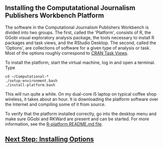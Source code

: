 ## Installing the Computatational Journalism Publishers Workbench Platform
The software in the Computational Journalism Publishers Workbench is divided into two groups. The first, called the 'Platform', consists of R, the GGobi visual exploratory analysis package, the tools necessary to install R packages and task views, and the RStudio Desktop. The second, called the 'Options', are collections of software for a given type of analysis or task. Most of the options roughly correspond to [CRAN Task Views](http://cran.r-project.org/web/views/).

To install the platform, start the virtual machine, log in and open a terminal. Type
```
cd ~/Computational-*
./setup-environment.bash
./install-platform.bash  
```
This will run quite a while. On my dual-core i5 laptop on typical coffee shop wireless, it takes about an hour. It is downloading the platform software over the Internet and compiling some of it from source.

To verify that the platform installed correctly, go into the desktop menu and make sure GGobi and RKWard are present and can be started. For more information, see the [R-platform README.md file](https://github.com/znmeb/Computational-Journalism-Publishers-Workbench/blob/master/R-platform/README.md).

## [Next Step: Installing Options](https://github.com/znmeb/Computational-Journalism-Publishers-Workbench/blob/master/InstallingOptions.md)
